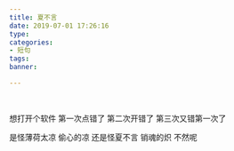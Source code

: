 ```yaml
---
title: 夏不言
date: 2019-07-01 17:26:16
type: 
categories: 
- 短句
tags:
banner:

---
```


<br />

想打开个软件
第一次点错了
第二次开错了
第三次又错第一次了

是怪薄荷太凉
偷心的凉
还是怪夏不言
销魂的炽
不然呢